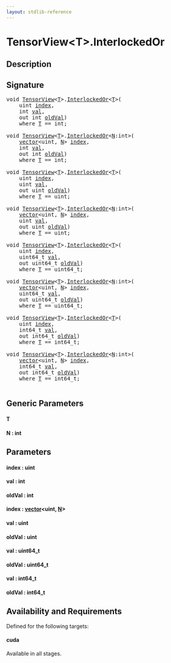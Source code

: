 ```yaml
---
layout: stdlib-reference
---
```


# TensorView\<T\>\.InterlockedOr

## Description





## Signature 

<pre>
<span class="code_keyword">void</span> <a href="index.html" class="code_type">TensorView</a>&lt;<a href="interlockedor-0b.html#typeparam-T" class="code_type">T</a>&gt;.<a href="interlockedor-0b.html">InterlockedOr</a>&lt;<a href="interlockedor-0b.html#typeparam-T" class="code_type">T</a>&gt;(
    <span class="code_keyword">uint</span> <a href="interlockedor-0b.html#decl-index" class="code_param">index</a>,
    <span class="code_keyword">int</span> <a href="interlockedor-0b.html#decl-val" class="code_param">val</a>,
    <span class="code_keyword">out</span> <span class="code_keyword">int</span> <a href="interlockedor-0b.html#decl-oldVal" class="code_param">oldVal</a>)
    <span class='code_keyword'>where</span> <a href="interlockedor-0b.html#typeparam-T" class="code_type">T</a> == <span class="code_keyword">int</span>;

<span class="code_keyword">void</span> <a href="index.html" class="code_type">TensorView</a>&lt;<a href="interlockedor-0b.html#typeparam-T" class="code_type">T</a>&gt;.<a href="interlockedor-0b.html">InterlockedOr</a>&lt;<a href="interlockedor-0b.html#decl-N" class="code_var">N</a>:<span class="code_keyword">int</span>&gt;(
    <a href="../vector/index.html" class="code_type">vector</a>&lt;<span class="code_keyword">uint</span>, <a href="interlockedor-0b.html#decl-N" class="code_var">N</a>&gt; <a href="interlockedor-0b.html#decl-index" class="code_param">index</a>,
    <span class="code_keyword">int</span> <a href="interlockedor-0b.html#decl-val" class="code_param">val</a>,
    <span class="code_keyword">out</span> <span class="code_keyword">int</span> <a href="interlockedor-0b.html#decl-oldVal" class="code_param">oldVal</a>)
    <span class='code_keyword'>where</span> <a href="interlockedor-0b.html#typeparam-T" class="code_type">T</a> == <span class="code_keyword">int</span>;

<span class="code_keyword">void</span> <a href="index.html" class="code_type">TensorView</a>&lt;<a href="interlockedor-0b.html#typeparam-T" class="code_type">T</a>&gt;.<a href="interlockedor-0b.html">InterlockedOr</a>&lt;<a href="interlockedor-0b.html#typeparam-T" class="code_type">T</a>&gt;(
    <span class="code_keyword">uint</span> <a href="interlockedor-0b.html#decl-index" class="code_param">index</a>,
    <span class="code_keyword">uint</span> <a href="interlockedor-0b.html#decl-val" class="code_param">val</a>,
    <span class="code_keyword">out</span> <span class="code_keyword">uint</span> <a href="interlockedor-0b.html#decl-oldVal" class="code_param">oldVal</a>)
    <span class='code_keyword'>where</span> <a href="interlockedor-0b.html#typeparam-T" class="code_type">T</a> == <span class="code_keyword">uint</span>;

<span class="code_keyword">void</span> <a href="index.html" class="code_type">TensorView</a>&lt;<a href="interlockedor-0b.html#typeparam-T" class="code_type">T</a>&gt;.<a href="interlockedor-0b.html">InterlockedOr</a>&lt;<a href="interlockedor-0b.html#decl-N" class="code_var">N</a>:<span class="code_keyword">int</span>&gt;(
    <a href="../vector/index.html" class="code_type">vector</a>&lt;<span class="code_keyword">uint</span>, <a href="interlockedor-0b.html#decl-N" class="code_var">N</a>&gt; <a href="interlockedor-0b.html#decl-index" class="code_param">index</a>,
    <span class="code_keyword">uint</span> <a href="interlockedor-0b.html#decl-val" class="code_param">val</a>,
    <span class="code_keyword">out</span> <span class="code_keyword">uint</span> <a href="interlockedor-0b.html#decl-oldVal" class="code_param">oldVal</a>)
    <span class='code_keyword'>where</span> <a href="interlockedor-0b.html#typeparam-T" class="code_type">T</a> == <span class="code_keyword">uint</span>;

<span class="code_keyword">void</span> <a href="index.html" class="code_type">TensorView</a>&lt;<a href="interlockedor-0b.html#typeparam-T" class="code_type">T</a>&gt;.<a href="interlockedor-0b.html">InterlockedOr</a>&lt;<a href="interlockedor-0b.html#typeparam-T" class="code_type">T</a>&gt;(
    <span class="code_keyword">uint</span> <a href="interlockedor-0b.html#decl-index" class="code_param">index</a>,
    uint64_t <a href="interlockedor-0b.html#decl-val" class="code_param">val</a>,
    <span class="code_keyword">out</span> uint64_t <a href="interlockedor-0b.html#decl-oldVal" class="code_param">oldVal</a>)
    <span class='code_keyword'>where</span> <a href="interlockedor-0b.html#typeparam-T" class="code_type">T</a> == uint64_t;

<span class="code_keyword">void</span> <a href="index.html" class="code_type">TensorView</a>&lt;<a href="interlockedor-0b.html#typeparam-T" class="code_type">T</a>&gt;.<a href="interlockedor-0b.html">InterlockedOr</a>&lt;<a href="interlockedor-0b.html#decl-N" class="code_var">N</a>:<span class="code_keyword">int</span>&gt;(
    <a href="../vector/index.html" class="code_type">vector</a>&lt;<span class="code_keyword">uint</span>, <a href="interlockedor-0b.html#decl-N" class="code_var">N</a>&gt; <a href="interlockedor-0b.html#decl-index" class="code_param">index</a>,
    uint64_t <a href="interlockedor-0b.html#decl-val" class="code_param">val</a>,
    <span class="code_keyword">out</span> uint64_t <a href="interlockedor-0b.html#decl-oldVal" class="code_param">oldVal</a>)
    <span class='code_keyword'>where</span> <a href="interlockedor-0b.html#typeparam-T" class="code_type">T</a> == uint64_t;

<span class="code_keyword">void</span> <a href="index.html" class="code_type">TensorView</a>&lt;<a href="interlockedor-0b.html#typeparam-T" class="code_type">T</a>&gt;.<a href="interlockedor-0b.html">InterlockedOr</a>&lt;<a href="interlockedor-0b.html#typeparam-T" class="code_type">T</a>&gt;(
    <span class="code_keyword">uint</span> <a href="interlockedor-0b.html#decl-index" class="code_param">index</a>,
    int64_t <a href="interlockedor-0b.html#decl-val" class="code_param">val</a>,
    <span class="code_keyword">out</span> int64_t <a href="interlockedor-0b.html#decl-oldVal" class="code_param">oldVal</a>)
    <span class='code_keyword'>where</span> <a href="interlockedor-0b.html#typeparam-T" class="code_type">T</a> == int64_t;

<span class="code_keyword">void</span> <a href="index.html" class="code_type">TensorView</a>&lt;<a href="interlockedor-0b.html#typeparam-T" class="code_type">T</a>&gt;.<a href="interlockedor-0b.html">InterlockedOr</a>&lt;<a href="interlockedor-0b.html#decl-N" class="code_var">N</a>:<span class="code_keyword">int</span>&gt;(
    <a href="../vector/index.html" class="code_type">vector</a>&lt;<span class="code_keyword">uint</span>, <a href="interlockedor-0b.html#decl-N" class="code_var">N</a>&gt; <a href="interlockedor-0b.html#decl-index" class="code_param">index</a>,
    int64_t <a href="interlockedor-0b.html#decl-val" class="code_param">val</a>,
    <span class="code_keyword">out</span> int64_t <a href="interlockedor-0b.html#decl-oldVal" class="code_param">oldVal</a>)
    <span class='code_keyword'>where</span> <a href="interlockedor-0b.html#typeparam-T" class="code_type">T</a> == int64_t;

</pre>

## Generic Parameters

####  <a id="typeparam-T"></a>T
####  <a id="decl-N"></a>N  : int

## Parameters

####  <a id="decl-index"></a>index  : uint
####  <a id="decl-val"></a>val  : int
####  <a id="decl-oldVal"></a>oldVal  : int
####  <a id="decl-index"></a>index  : [vector](../vector/index.html)\<uint, [N](../vector/index.html#decl-N)\>
####  <a id="decl-val"></a>val  : uint
####  <a id="decl-oldVal"></a>oldVal  : uint
####  <a id="decl-val"></a>val  : uint64\_t
####  <a id="decl-oldVal"></a>oldVal  : uint64\_t
####  <a id="decl-val"></a>val  : int64\_t
####  <a id="decl-oldVal"></a>oldVal  : int64\_t

## Availability and Requirements

Defined for the following targets:

#### cuda
Available in all stages.



